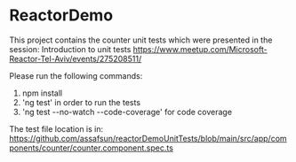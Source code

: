 # ReactorDemo

This project contains the counter unit tests which were presented in the session: Introduction to unit tests
https://www.meetup.com/Microsoft-Reactor-Tel-Aviv/events/275208511/

Please run the following commands:
1. npm install
2. 'ng test' in order to run the tests
3. 'ng test --no-watch --code-coverage' for code coverage

The test file location is in: https://github.com/assafsun/reactorDemoUnitTests/blob/main/src/app/components/counter/counter.component.spec.ts
